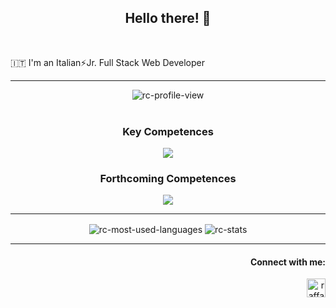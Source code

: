 <h2 align="center"> Hello there! 👋 </h2>

<br>

🇮🇹 I'm an Italian⚡Jr. Full Stack Web Developer  
<!--🌱 My Actual Key Competences `HTML` - `CSS` - `Bootstrap` - `SASS` - `Javascript` - `Vue` - `PHP` - `Laravel` - `SQL`   
🔭 Soon I will start learning `Python` - `NodeJs` - `Angular` - `GraphQL` - `Typescript`-->

---

<div align="center">
<img src="https://komarev.com/ghpvc/?username=raffaele-catalano&color=blue&style=plastic&label=PROFILE+VIEWS" alt="rc-profile-view" title="rc-profile-view" align="center" />
</div>

<br>

<h3 align="center">Key Competences</h3>
<p align="center">
  <a href="https://skillicons.dev">
    <img src="https://skillicons.dev/icons?i=html,css,bootstrap,javascript,vue,sass,php,mysql,laravel,git,github,md&perline=4" />
  </a>
</p>
<h3 align="center">Forthcoming Competences</h3>
<p align="center">
  <a href="https://skillicons.dev">
    <img src="https://skillicons.dev/icons?i=python,nodejs,jquery,typescript,angular,aws,mongodb,postgres&perline=4" />
  </a>
</p>

---

<div align="center">
<img src="https://github-readme-stats.vercel.app/api/top-langs?username=raffaele-catalano&show_icons=true&theme=dark&locale=en&layout=compact" align="center" alt="rc-most-used-languages" title="rc-most-used-languages" />
<img src="https://github-readme-stats.vercel.app/api?username=raffaele-catalano&show_icons=true&theme=dark&locale=en" align="center" alt="rc-stats" title="rc-stats" />
</div>

---

<div>
<h4 align="right">Connect with me:</h4>
<p align="right">
<a href="https://www.linkedin.com/in/raffaele-catalano/" target="blank"><img align="center" src="https://raw.githubusercontent.com/rahuldkjain/github-profile-readme-generator/master/src/images/icons/Social/linked-in-alt.svg" alt="raffaele-catalano" height="30" width="30" /></a>
</p>
</div>
<!--
**raffaele-catalano/raffaele-catalano** is a ✨ _special_ ✨ repository because its `README.md` (this file) appears on your GitHub profile.

Here are some ideas to get you started:

- 🔭 I’m currently working on ...
- 🌱 I’m currently learning ...
- 👯 I’m looking to collaborate on ...
- 🤔 I’m looking for help with ...
- 💬 Ask me about ...
- 📫 How to reach me: ...
- 😄 Pronouns: ...
- ⚡ Fun fact: ...
-->
